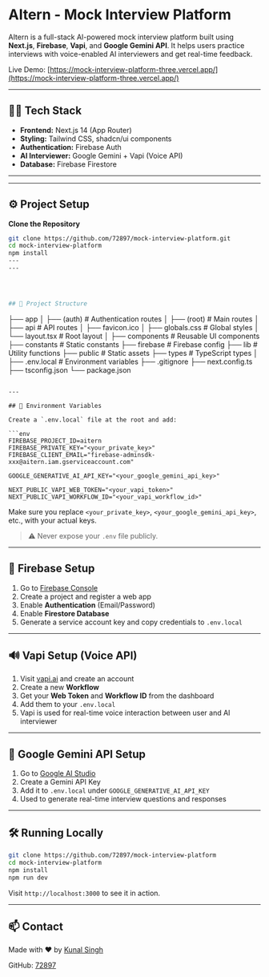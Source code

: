 # AItern - Mock Interview Platform

AItern is a full-stack AI-powered mock interview platform built using **Next.js**, **Firebase**, **Vapi**, and **Google Gemini API**. It helps users practice interviews with voice-enabled AI interviewers and get real-time feedback.

Live Demo: [https://mock-interview-platform-three.vercel.app/](https://mock-interview-platform-three.vercel.app/)

---

## 👨‍💻 Tech Stack

- **Frontend:** Next.js 14 (App Router)
- **Styling:** Tailwind CSS, shadcn/ui components
- **Authentication:** Firebase Auth
- **AI Interviewer:** Google Gemini + Vapi (Voice API)
- **Database:** Firebase Firestore
---
---

## ⚙️ Project Setup

**Clone the Repository**
```bash
git clone https://github.com/72897/mock-interview-platform.git
cd mock-interview-platform
npm install
---
---




## 📁 Project Structure

```
├── app
│   ├── (auth)         # Authentication routes
│   ├── (root)         # Main routes
│   ├── api            # API routes
│   ├── favicon.ico
│   ├── globals.css    # Global styles
│   └── layout.tsx     # Root layout
│
├── components         # Reusable UI components
├── constants          # Static constants
├── firebase           # Firebase config
├── lib                # Utility functions
├── public             # Static assets
├── types              # TypeScript types
│
├── .env.local         # Environment variables
├── .gitignore
├── next.config.ts
├── tsconfig.json
└── package.json
```

---

## 🔐 Environment Variables

Create a `.env.local` file at the root and add:

```env
FIREBASE_PROJECT_ID=aitern
FIREBASE_PRIVATE_KEY="<your_private_key>"
FIREBASE_CLIENT_EMAIL="firebase-adminsdk-xxx@aitern.iam.gserviceaccount.com"

GOOGLE_GENERATIVE_AI_API_KEY="<your_google_gemini_api_key>"

NEXT_PUBLIC_VAPI_WEB_TOKEN="<your_vapi_token>"
NEXT_PUBLIC_VAPI_WORKFLOW_ID="<your_vapi_workflow_id>"
```

Make sure you replace `<your_private_key>`, `<your_google_gemini_api_key>`, etc., with your actual keys.

> ⚠️ Never expose your `.env` file publicly.

---

## 🔧 Firebase Setup

1. Go to [Firebase Console](https://console.firebase.google.com/)
2. Create a project and register a web app
3. Enable **Authentication** (Email/Password)
4. Enable **Firestore Database**
5. Generate a service account key and copy credentials to `.env.local`

---

## 🔊 Vapi Setup (Voice API)

1. Visit [vapi.ai](https://vapi.ai/) and create an account
2. Create a new **Workflow**
3. Get your **Web Token** and **Workflow ID** from the dashboard
4. Add them to your `.env.local`
5. Vapi is used for real-time voice interaction between user and AI interviewer

---

## 🤖 Google Gemini API Setup

1. Go to [Google AI Studio](https://makersuite.google.com/app)
2. Create a Gemini API Key
3. Add it to `.env.local` under `GOOGLE_GENERATIVE_AI_API_KEY`
4. Used to generate real-time interview questions and responses

---

## 🛠️ Running Locally

```bash
git clone https://github.com/72897/mock-interview-platform
cd mock-interview-platform
npm install
npm run dev
```

Visit `http://localhost:3000` to see it in action.

---

## 📫 Contact

Made with ❤️ by [Kunal Singh](https://www.linkedin.com/in/kunal-singh-454368289/)

GitHub: [72897](https://github.com/72897/)

